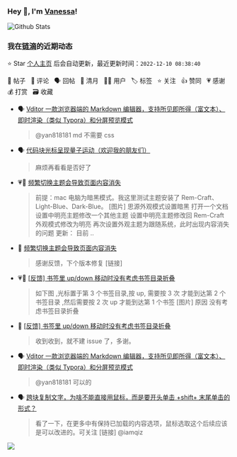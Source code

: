 ### Hey 👋, I'm [Vanessa](http://vanessa.b3log.org/)!

![Github Stats](https://github-readme-stats.vercel.app/api?username=Vanessa219&show_icons=true)

<!--events start -->

### 我在[链滴](https://ld246.com)的近期动态

⭐️ Star [个人主页](https://github.com/Vanessa219/Vanessa219) 后会自动更新，最近更新时间：`2022-12-10 08:38:40`

📝 帖子 &nbsp; 💬 评论 &nbsp; 🗣 回帖 &nbsp; 🌙 清月 &nbsp; 👨‍💻 用户 &nbsp; 🏷️ 标签 &nbsp; ⭐️ 关注 &nbsp; 👍 赞同 &nbsp; 💗 感谢 &nbsp; 💰 打赏 &nbsp; 🗃 收藏

* 🗣 [Vditor 一款浏览器端的 Markdown 编辑器，支持所见即所得（富文本）、即时渲染（类似 Typora）和分屏预览模式](https://ld246.com/article/1549638745630/comment/1670377964228#comments)

  > @yan818181 md 不需要 css
* 🗣 [代码块光标呈现量子运动（欢迎我的朋友们）](https://ld246.com/article/1650623107430/comment/1650852374557#comments)

  > 麻烦再看看是否好了
* 💗📝 [频繁切换主题会导致页面内容消失](https://ld246.com/article/1670481769752)

  > 前提：mac 电脑为暗黑模式。我这里测试主题安装了 Rem-Craft、Light-Blue、Dark-Blue。 [图片] 思源外观模式设置暗黑 打开一个文档 设置中明亮主题修改一个其他主题 设置中明亮主题修改回 Rem-Craft 外观模式修改为明亮 再次设置外观主题为跟随系统，此时出现内容消失的问题 更新： 目前 ..
* 💬 [频繁切换主题会导致页面内容消失](https://ld246.com/article/1670481769752/comment/1670489957345#comments)

  > 感谢反馈，下个版本修复 [链接]
* 💗📝 [[反馈] 书签里 up/down 移动时没有考虑书签目录折叠](https://ld246.com/article/1670477204246)

  > 如下图 ,光标置于第 3 个书签目录,按 up, 需要按 3 次 才能到达第 2 个书签目录 ,然后需要按 2 次 up 才能到达第 1 个书签 [图片] 原因 没有考虑书签目录折叠
* 💬 [[反馈] 书签里 up/down 移动时没有考虑书签目录折叠](https://ld246.com/article/1670477204246/comment/1670484248036#comments)

  > 收到收到，就不建 issue 了，多谢。
* 🗣 [Vditor 一款浏览器端的 Markdown 编辑器，支持所见即所得（富文本）、即时渲染（类似 Typora）和分屏预览模式](https://ld246.com/article/1549638745630/comment/1670377964228#comments)

  > @yan818181 可以的
* 🗣 [跨块复制文字，为啥不能直接用鼠标，而是要开头单击 +shift+ 末尾单击的形式？](https://ld246.com/article/1669965307074/comment/1670301286437#comments)

  > 看了一下，在更多中有保持已加载的内容选项，鼠标选取这个后续应该是可以改进的。可关注 [链接] @iamqiz


<!--events end -->

<a title="Hits" target="_blank" href="https://github.com/Vanessa219/Vanessa219"><img src="https://hits.b3log.org/Vanessa219/Vanessa219.svg"></a>
